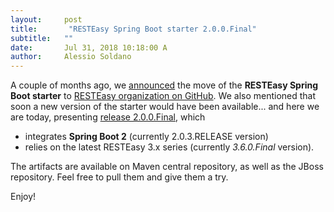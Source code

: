 ```yaml
---
layout:     post
title:       "RESTEasy Spring Boot starter 2.0.0.Final"
subtitle:   ""
date:       Jul 31, 2018 10:18:00 A
author:     Alessio Soldano
---
```



                    



                    




A couple of months ago, we [announced](https://developer.jboss.org/community/resteasy/blog/2018/05/23/resteasy-spring-boot-starter-has-moved) the move of the **RESTEasy Spring Boot starter** to [RESTEasy organization on GitHub](https://github.com/resteasy/resteasy-spring-boot). We also mentioned that soon a new version of the starter would have been available... and here we are today, presenting [release 2.0.0.Final](https://github.com/resteasy/resteasy-spring-boot/tree/2.0.0.Final), which

*   integrates **Spring Boot 2** (currently 2.0.3.RELEASE version)
*   relies on the latest RESTEasy 3.x series (currently _3.6.0.Final_ version).

The artifacts are available on Maven central repository, as well as the JBoss repository. 
Feel free to pull them and give them a try.


Enjoy!




                    




                    

                    


                
